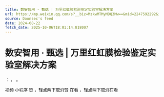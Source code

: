 ```yaml
---
title: 数安智用 · 甄选 | 万里红虹膜检验鉴定实验室解决方案
url: https://mp.weixin.qq.com/s?__biz=MzkwMTMyMDQ3Mw==&mid=2247592292&idx=2&sn=a05bfeefe9d7d3196e28532733edd7a0
source: Doonsec's feed
date: 2024-08-22
fetch_date: 2025-10-06T18:01:14.818007
---
```


# 数安智用 · 甄选 | 万里红虹膜检验鉴定实验室解决方案

：
，
。

视频
小程序
赞
，轻点两下取消赞
在看
，轻点两下取消在看